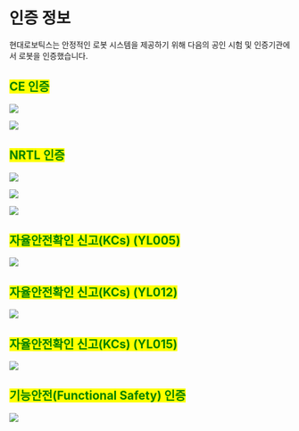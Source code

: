 # 인증 정보

현대로보틱스는 안정적인 로봇 시스템을 제공하기 위해 다음의 공인 시험 및 인증기관에서 로봇을 인증했습니다.

## <mark style="color:green;">CE 인증</mark>

![](.gitbook/assets/image144.png)

![](.gitbook/assets/image145.png)

## <mark style="color:green;">NRTL 인증</mark>

![](.gitbook/assets/image146.png)

![](.gitbook/assets/image147.png)

![](.gitbook/assets/image148.png)

## <mark style="color:green;">자율안전확인 신고(KCs) (YL005)</mark>

![](.gitbook/assets/image149.png)

## <mark style="color:green;">자율안전확인 신고(KCs) (YL012)</mark>

![](.gitbook/assets/image150.png)

## <mark style="color:green;">자율안전확인 신고(KCs) (YL015)</mark>

![](.gitbook/assets/image151.png)

## <mark style="color:green;">기능안전(Functional Safety) 인증</mark>

![](.gitbook/assets/image148.png)
